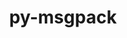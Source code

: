---
title: "py-msgpack"
layout: cache
categories: [package, develop]
meta: {"versions": ["1.0.3", "1.0.5"], "compilers": ["gcc@=11.4.0", "gcc@=7.5.0", "gcc@=9.4.0", "oneapi@=2023.2.0", "oneapi@=2024.0.0"], "oss": ["ubuntu18.04", "ubuntu20.04", "ubuntu22.04"], "platforms": ["linux"], "targets": ["aarch64", "neoverse_v1", "neoverse_v2", "ppc64le", "x86_64_v3"], "stacks": ["developer-tools", "e4s", "e4s-aarch64", "e4s-neoverse-v2", "e4s-neoverse_v1", "e4s-oneapi", "e4s-power", "root"], "num_specs": 27, "num_specs_by_stack": {"developer-tools": 4, "root": 27, "e4s-neoverse_v1": 4, "e4s-power": 5, "e4s": 4, "e4s-oneapi": 5, "e4s-aarch64": 1, "e4s-neoverse-v2": 4}}
spec_details: [{"hash": "2toflxgbah3dchwbl7nou4ihswtkvccv", "compiler": "gcc@=7.5.0", "versions": ["1.0.3"], "os": "ubuntu18.04", "platform": "linux", "target": "x86_64_v3", "variants": ["build_system=python_pip"], "stacks": ["developer-tools", "root"], "size": "-", "tarball": "https://binaries.spack.io/develop/build_cache/linux-ubuntu18.04-x86_64_v3/gcc-7.5.0/py-msgpack-1.0.3/linux-ubuntu18.04-x86_64_v3-gcc-7.5.0-py-msgpack-1.0.3-2toflxgbah3dchwbl7nou4ihswtkvccv.spack"}, {"hash": "ucqrrgeoazg24ozehuous5v5jn5bmcnh", "compiler": "gcc@=7.5.0", "versions": ["1.0.3"], "os": "ubuntu18.04", "platform": "linux", "target": "x86_64_v3", "variants": ["build_system=python_pip"], "stacks": ["developer-tools", "root"], "size": "-", "tarball": "https://binaries.spack.io/develop/build_cache/linux-ubuntu18.04-x86_64_v3/gcc-7.5.0/py-msgpack-1.0.3/linux-ubuntu18.04-x86_64_v3-gcc-7.5.0-py-msgpack-1.0.3-ucqrrgeoazg24ozehuous5v5jn5bmcnh.spack"}, {"hash": "iw5xkr5oijqaxfjmgl3d3bclbpnfzfh4", "compiler": "gcc@=7.5.0", "versions": ["1.0.5"], "os": "ubuntu18.04", "platform": "linux", "target": "x86_64_v3", "variants": ["build_system=python_pip"], "stacks": ["developer-tools", "root"], "size": "-", "tarball": "https://binaries.spack.io/develop/build_cache/linux-ubuntu18.04-x86_64_v3/gcc-7.5.0/py-msgpack-1.0.5/linux-ubuntu18.04-x86_64_v3-gcc-7.5.0-py-msgpack-1.0.5-iw5xkr5oijqaxfjmgl3d3bclbpnfzfh4.spack"}, {"hash": "z2wm2jweydums4gqqijt5tgticm7kab2", "compiler": "gcc@=7.5.0", "versions": ["1.0.3"], "os": "ubuntu18.04", "platform": "linux", "target": "x86_64_v3", "variants": ["build_system=python_pip"], "stacks": ["developer-tools", "root"], "size": "-", "tarball": "https://binaries.spack.io/develop/build_cache/linux-ubuntu18.04-x86_64_v3/gcc-7.5.0/py-msgpack-1.0.3/linux-ubuntu18.04-x86_64_v3-gcc-7.5.0-py-msgpack-1.0.3-z2wm2jweydums4gqqijt5tgticm7kab2.spack"}, {"hash": "waeghs6tah2dnwulbhqe4hb4mjt26fs6", "compiler": "gcc@=11.4.0", "versions": ["1.0.3"], "os": "ubuntu20.04", "platform": "linux", "target": "neoverse_v1", "variants": ["build_system=python_pip"], "stacks": ["e4s-neoverse_v1", "root"], "size": "-", "tarball": "https://binaries.spack.io/develop/build_cache/linux-ubuntu20.04-neoverse_v1/gcc-11.4.0/py-msgpack-1.0.3/linux-ubuntu20.04-neoverse_v1-gcc-11.4.0-py-msgpack-1.0.3-waeghs6tah2dnwulbhqe4hb4mjt26fs6.spack"}, {"hash": "m2b3fl4ypkhiqjpcwd6bu3xsefk5sz32", "compiler": "gcc@=11.4.0", "versions": ["1.0.3"], "os": "ubuntu20.04", "platform": "linux", "target": "neoverse_v1", "variants": ["build_system=python_pip"], "stacks": ["e4s-neoverse_v1", "root"], "size": "-", "tarball": "https://binaries.spack.io/develop/build_cache/linux-ubuntu20.04-neoverse_v1/gcc-11.4.0/py-msgpack-1.0.3/linux-ubuntu20.04-neoverse_v1-gcc-11.4.0-py-msgpack-1.0.3-m2b3fl4ypkhiqjpcwd6bu3xsefk5sz32.spack"}, {"hash": "pshuyahd2w7ogzqham2ejxjlr2wg5yaj", "compiler": "gcc@=11.4.0", "versions": ["1.0.5"], "os": "ubuntu20.04", "platform": "linux", "target": "neoverse_v1", "variants": ["build_system=python_pip"], "stacks": ["e4s-neoverse_v1", "root"], "size": "-", "tarball": "https://binaries.spack.io/develop/build_cache/linux-ubuntu20.04-neoverse_v1/gcc-11.4.0/py-msgpack-1.0.5/linux-ubuntu20.04-neoverse_v1-gcc-11.4.0-py-msgpack-1.0.5-pshuyahd2w7ogzqham2ejxjlr2wg5yaj.spack"}, {"hash": "a6url4fpjxwj4kybjikkzrjkpvzfx6yp", "compiler": "gcc@=9.4.0", "versions": ["1.0.3"], "os": "ubuntu20.04", "platform": "linux", "target": "ppc64le", "variants": ["build_system=python_pip"], "stacks": ["root", "e4s-power"], "size": "-", "tarball": "https://binaries.spack.io/develop/build_cache/linux-ubuntu20.04-ppc64le/gcc-9.4.0/py-msgpack-1.0.3/linux-ubuntu20.04-ppc64le-gcc-9.4.0-py-msgpack-1.0.3-a6url4fpjxwj4kybjikkzrjkpvzfx6yp.spack"}, {"hash": "hu3h3h75u3mwt3dkiouag6jg62ef2tyj", "compiler": "gcc@=9.4.0", "versions": ["1.0.3"], "os": "ubuntu20.04", "platform": "linux", "target": "ppc64le", "variants": ["build_system=python_pip"], "stacks": ["root", "e4s-power"], "size": "-", "tarball": "https://binaries.spack.io/develop/build_cache/linux-ubuntu20.04-ppc64le/gcc-9.4.0/py-msgpack-1.0.3/linux-ubuntu20.04-ppc64le-gcc-9.4.0-py-msgpack-1.0.3-hu3h3h75u3mwt3dkiouag6jg62ef2tyj.spack"}, {"hash": "of26vddztfcxm7rycjia6czqmfd2jxwm", "compiler": "gcc@=9.4.0", "versions": ["1.0.5"], "os": "ubuntu20.04", "platform": "linux", "target": "ppc64le", "variants": ["build_system=python_pip"], "stacks": ["root", "e4s-power"], "size": "-", "tarball": "https://binaries.spack.io/develop/build_cache/linux-ubuntu20.04-ppc64le/gcc-9.4.0/py-msgpack-1.0.5/linux-ubuntu20.04-ppc64le-gcc-9.4.0-py-msgpack-1.0.5-of26vddztfcxm7rycjia6czqmfd2jxwm.spack"}, {"hash": "f5ku4ndptjmjgyx6j3fmbebz2f74fazj", "compiler": "gcc@=9.4.0", "versions": ["1.0.3"], "os": "ubuntu20.04", "platform": "linux", "target": "ppc64le", "variants": ["build_system=python_pip"], "stacks": ["root", "e4s-power"], "size": "-", "tarball": "https://binaries.spack.io/develop/build_cache/linux-ubuntu20.04-ppc64le/gcc-9.4.0/py-msgpack-1.0.3/linux-ubuntu20.04-ppc64le-gcc-9.4.0-py-msgpack-1.0.3-f5ku4ndptjmjgyx6j3fmbebz2f74fazj.spack"}, {"hash": "4dyedhg7uloor2syfz3j2iydy4o5dns5", "compiler": "gcc@=9.4.0", "versions": ["1.0.5"], "os": "ubuntu20.04", "platform": "linux", "target": "ppc64le", "variants": ["build_system=python_pip"], "stacks": ["root", "e4s-power"], "size": "-", "tarball": "https://binaries.spack.io/develop/build_cache/linux-ubuntu20.04-ppc64le/gcc-9.4.0/py-msgpack-1.0.5/linux-ubuntu20.04-ppc64le-gcc-9.4.0-py-msgpack-1.0.5-4dyedhg7uloor2syfz3j2iydy4o5dns5.spack"}, {"hash": "ktdmkyjudks6qe5sy3bugr5lwktguvbu", "compiler": "gcc@=11.4.0", "versions": ["1.0.3"], "os": "ubuntu20.04", "platform": "linux", "target": "x86_64_v3", "variants": ["build_system=python_pip"], "stacks": ["root", "e4s"], "size": "-", "tarball": "https://binaries.spack.io/develop/build_cache/linux-ubuntu20.04-x86_64_v3/gcc-11.4.0/py-msgpack-1.0.3/linux-ubuntu20.04-x86_64_v3-gcc-11.4.0-py-msgpack-1.0.3-ktdmkyjudks6qe5sy3bugr5lwktguvbu.spack"}, {"hash": "n5rri72if2opqnbgqlzc3iaazx5j35h7", "compiler": "gcc@=11.4.0", "versions": ["1.0.3"], "os": "ubuntu20.04", "platform": "linux", "target": "x86_64_v3", "variants": ["build_system=python_pip"], "stacks": ["root", "e4s"], "size": "-", "tarball": "https://binaries.spack.io/develop/build_cache/linux-ubuntu20.04-x86_64_v3/gcc-11.4.0/py-msgpack-1.0.3/linux-ubuntu20.04-x86_64_v3-gcc-11.4.0-py-msgpack-1.0.3-n5rri72if2opqnbgqlzc3iaazx5j35h7.spack"}, {"hash": "2obbibruiooyn6wkelmpcz5extigraez", "compiler": "gcc@=11.4.0", "versions": ["1.0.5"], "os": "ubuntu20.04", "platform": "linux", "target": "x86_64_v3", "variants": ["build_system=python_pip"], "stacks": ["root", "e4s"], "size": "-", "tarball": "https://binaries.spack.io/develop/build_cache/linux-ubuntu20.04-x86_64_v3/gcc-11.4.0/py-msgpack-1.0.5/linux-ubuntu20.04-x86_64_v3-gcc-11.4.0-py-msgpack-1.0.5-2obbibruiooyn6wkelmpcz5extigraez.spack"}, {"hash": "r26ss2v5k7it3cdaeljfyt2npjzzjrty", "compiler": "oneapi@=2023.2.0", "versions": ["1.0.5"], "os": "ubuntu20.04", "platform": "linux", "target": "x86_64_v3", "variants": ["build_system=python_pip"], "stacks": ["e4s-oneapi", "root"], "size": "-", "tarball": "https://binaries.spack.io/develop/build_cache/linux-ubuntu20.04-x86_64_v3/oneapi-2023.2.0/py-msgpack-1.0.5/linux-ubuntu20.04-x86_64_v3-oneapi-2023.2.0-py-msgpack-1.0.5-r26ss2v5k7it3cdaeljfyt2npjzzjrty.spack"}, {"hash": "5s4oflpukwhptu4ovjycvy2cb6qkxgri", "compiler": "gcc@=11.4.0", "versions": ["1.0.5"], "os": "ubuntu22.04", "platform": "linux", "target": "aarch64", "variants": ["build_system=python_pip"], "stacks": ["e4s-aarch64", "root"], "size": "-", "tarball": "https://binaries.spack.io/develop/build_cache/linux-ubuntu22.04-aarch64/gcc-11.4.0/py-msgpack-1.0.5/linux-ubuntu22.04-aarch64-gcc-11.4.0-py-msgpack-1.0.5-5s4oflpukwhptu4ovjycvy2cb6qkxgri.spack"}, {"hash": "7sqd2k6wy7uzjus2jeakxuepmtfz7kwx", "compiler": "gcc@=11.4.0", "versions": ["1.0.3"], "os": "ubuntu22.04", "platform": "linux", "target": "neoverse_v1", "variants": ["build_system=python_pip"], "stacks": ["e4s-neoverse_v1", "root"], "size": "-", "tarball": "https://binaries.spack.io/develop/build_cache/linux-ubuntu22.04-neoverse_v1/gcc-11.4.0/py-msgpack-1.0.3/linux-ubuntu22.04-neoverse_v1-gcc-11.4.0-py-msgpack-1.0.3-7sqd2k6wy7uzjus2jeakxuepmtfz7kwx.spack"}, {"hash": "wbs3ncwssdvgnmfek2hypeqbk26mfoic", "compiler": "gcc@=11.4.0", "versions": ["1.0.5"], "os": "ubuntu22.04", "platform": "linux", "target": "neoverse_v2", "variants": ["build_system=python_pip"], "stacks": ["e4s-neoverse-v2", "root"], "size": "-", "tarball": "https://binaries.spack.io/develop/build_cache/linux-ubuntu22.04-neoverse_v2/gcc-11.4.0/py-msgpack-1.0.5/linux-ubuntu22.04-neoverse_v2-gcc-11.4.0-py-msgpack-1.0.5-wbs3ncwssdvgnmfek2hypeqbk26mfoic.spack"}, {"hash": "p63pc23ddpm6eu3qh3llekrdf2lvmjlv", "compiler": "gcc@=11.4.0", "versions": ["1.0.3"], "os": "ubuntu22.04", "platform": "linux", "target": "neoverse_v2", "variants": ["build_system=python_pip"], "stacks": ["e4s-neoverse-v2", "root"], "size": "-", "tarball": "https://binaries.spack.io/develop/build_cache/linux-ubuntu22.04-neoverse_v2/gcc-11.4.0/py-msgpack-1.0.3/linux-ubuntu22.04-neoverse_v2-gcc-11.4.0-py-msgpack-1.0.3-p63pc23ddpm6eu3qh3llekrdf2lvmjlv.spack"}, {"hash": "gwtnq5zfgtfirfxpt6u5g2yi32usgy6u", "compiler": "gcc@=11.4.0", "versions": ["1.0.3"], "os": "ubuntu22.04", "platform": "linux", "target": "neoverse_v2", "variants": ["build_system=python_pip"], "stacks": ["e4s-neoverse-v2", "root"], "size": "-", "tarball": "https://binaries.spack.io/develop/build_cache/linux-ubuntu22.04-neoverse_v2/gcc-11.4.0/py-msgpack-1.0.3/linux-ubuntu22.04-neoverse_v2-gcc-11.4.0-py-msgpack-1.0.3-gwtnq5zfgtfirfxpt6u5g2yi32usgy6u.spack"}, {"hash": "qp66k4ukmyfw3h262bozrqewka765qzl", "compiler": "gcc@=11.4.0", "versions": ["1.0.3"], "os": "ubuntu22.04", "platform": "linux", "target": "neoverse_v2", "variants": ["build_system=python_pip"], "stacks": ["e4s-neoverse-v2", "root"], "size": "-", "tarball": "https://binaries.spack.io/develop/build_cache/linux-ubuntu22.04-neoverse_v2/gcc-11.4.0/py-msgpack-1.0.3/linux-ubuntu22.04-neoverse_v2-gcc-11.4.0-py-msgpack-1.0.3-qp66k4ukmyfw3h262bozrqewka765qzl.spack"}, {"hash": "szi57goo2vgcjk54bu2k6rlqe4zplbap", "compiler": "gcc@=11.4.0", "versions": ["1.0.3"], "os": "ubuntu22.04", "platform": "linux", "target": "x86_64_v3", "variants": ["build_system=python_pip"], "stacks": ["root", "e4s"], "size": "-", "tarball": "https://binaries.spack.io/develop/build_cache/linux-ubuntu22.04-x86_64_v3/gcc-11.4.0/py-msgpack-1.0.3/linux-ubuntu22.04-x86_64_v3-gcc-11.4.0-py-msgpack-1.0.3-szi57goo2vgcjk54bu2k6rlqe4zplbap.spack"}, {"hash": "j7d5nbhhi5msqh4exqisvdnr5jl3s3s7", "compiler": "oneapi@=2024.0.0", "versions": ["1.0.3"], "os": "ubuntu22.04", "platform": "linux", "target": "x86_64_v3", "variants": ["build_system=python_pip"], "stacks": ["e4s-oneapi", "root"], "size": "-", "tarball": "https://binaries.spack.io/develop/build_cache/linux-ubuntu22.04-x86_64_v3/oneapi-2024.0.0/py-msgpack-1.0.3/linux-ubuntu22.04-x86_64_v3-oneapi-2024.0.0-py-msgpack-1.0.3-j7d5nbhhi5msqh4exqisvdnr5jl3s3s7.spack"}, {"hash": "kshlx2pypip7ekvqszyku5xo3wo52oma", "compiler": "oneapi@=2024.0.0", "versions": ["1.0.3"], "os": "ubuntu22.04", "platform": "linux", "target": "x86_64_v3", "variants": ["build_system=python_pip"], "stacks": ["e4s-oneapi", "root"], "size": "-", "tarball": "https://binaries.spack.io/develop/build_cache/linux-ubuntu22.04-x86_64_v3/oneapi-2024.0.0/py-msgpack-1.0.3/linux-ubuntu22.04-x86_64_v3-oneapi-2024.0.0-py-msgpack-1.0.3-kshlx2pypip7ekvqszyku5xo3wo52oma.spack"}, {"hash": "3jslnygteygobif2djho6ly4p3rruihe", "compiler": "oneapi@=2024.0.0", "versions": ["1.0.3"], "os": "ubuntu22.04", "platform": "linux", "target": "x86_64_v3", "variants": ["build_system=python_pip"], "stacks": ["e4s-oneapi", "root"], "size": "-", "tarball": "https://binaries.spack.io/develop/build_cache/linux-ubuntu22.04-x86_64_v3/oneapi-2024.0.0/py-msgpack-1.0.3/linux-ubuntu22.04-x86_64_v3-oneapi-2024.0.0-py-msgpack-1.0.3-3jslnygteygobif2djho6ly4p3rruihe.spack"}, {"hash": "a4gtbu3vkxptny2rxluqv552gon5ysxj", "compiler": "oneapi@=2024.0.0", "versions": ["1.0.5"], "os": "ubuntu22.04", "platform": "linux", "target": "x86_64_v3", "variants": ["build_system=python_pip"], "stacks": ["e4s-oneapi", "root"], "size": "-", "tarball": "https://binaries.spack.io/develop/build_cache/linux-ubuntu22.04-x86_64_v3/oneapi-2024.0.0/py-msgpack-1.0.5/linux-ubuntu22.04-x86_64_v3-oneapi-2024.0.0-py-msgpack-1.0.5-a4gtbu3vkxptny2rxluqv552gon5ysxj.spack"}]
---